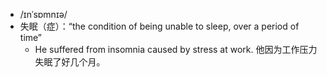 - /ɪnˈsɒmnɪə/ 
- 失眠（症）：“the condition of being unable to sleep, over a period of time”
	- He suffered from insomnia caused by stress at work. 他因为工作压力失眠了好几个月。